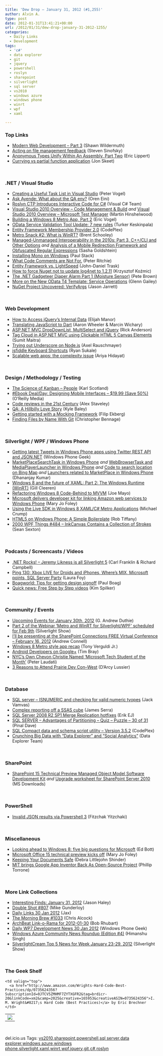 ```yaml
---
title: 'Dew Drop – January 31, 2012 (#1,255)'
author: Alvin A.
type: post
date: 2012-01-31T13:41:21+00:00
url: /2012/01/31/dew-drop-january-31-2012-1255/
categories:
  - Daily Links
  - Development
tags:
  - 'c#'
  - data explorer
  - git
  - jquery
  - powershell
  - roslyn
  - sharepoint
  - silverlight
  - sql server
  - vs2010
  - windows azure
  - windows phone
  - winrt
  - wpf
  - xaml

---
```

### <a name="top"></a>Top Links

  * [Modern Web Development &#8211; Part 3][1] (Shawn Wildermuth)
  * [Acting on file management feedback][2] (Steven Sinofsky)
  * [Anonymous Types Unify Within An Assembly, Part Two][3] (Eric Lippert)
  * [Currying vs partial function application][4] (Jon Skeet)

&#160;

### <a name="dotnet"></a>.NET / Visual Studio

  * [Creating a Useful Task List in Visual Studio][5] (Peter Vogel)
  * [Ask Ayende: What about the QA env?][6] (Oren Eini)
  * [Roslyn CTP Introduces Interactive Code for C#][7] (Visual C# Team)
  * [Visual Studio 2010 Overview – Code Management & Build][8] _and_ [Visual Studio 2010 Overview – Microsoft Test Manager][9] (Martin Hinshelwood)
  * [Building a Windows 8 Metro App, Part 2][10] (Eric Vogel)
  * [OData Service Validation Tool Update: 7 new rules][11] (Turker Keskinpala)
  * <a href="http://efmembership.codeplex.com/releases/view/81366" target="_blank">Entity Framework Membership Provider 2.0</a> (CodePlex)
  * [Metro Snack #2: What is WinRT?][12] (Brent Schooley)
  * [Managed-Unmanaged Interoperability in the 2010s: Part 3, C++/CLI and Other Options][13] _and_ [Analysis of a Mobile Redirection Framework and Obfuscated Regular Expressions][14] (Sasha Goldshtein)
  * [Installing Mono on Windows][15] (Paul Stack)
  * [What Code Comments are Not For.][16] (Peter Ritchie)
  * [Entity Framework vs. LightSpeed][17] (John-Daniel Trask)
  * [How to force Nuget not to update log4net to 1.2.11][18] (Krzysztof Koźmic)
  * [The .NET Gadgeteer Diaper Alarm Part 1 (Moisture Sensor)][19] (Pete Brown)
  * [More on the New OData T4 Template: Service Operations][20] (Glenn Gailey)
  * [NuGet Project Uncovered: VerifyArgs][21] (Jason Jarrett)

&#160;

### <a name="web"></a>Web Development

  * [How to Access jQuery&#8217;s Internal Data][22] (Elijah Manor)
  * [Translating JavaScript to Dart][23] (Aaron Wheeler & Marcin Wichary)
  * [ASP.NET MVC DropDownList, MultiSelect and jQuery][24] (Rick Anderson)
  * [Tag Cloud in ASP.NET MVC using Clickable HTML 5 Canvas Elements][25] (Sumit Maitra)
  * [Trying out Underscore on Node.js][26] (Axel Rauschmayer)
  * [jsfiddle Keyboard Shortcuts][27] (Ryan Sukale)
  * [Scalable web apps: the complexity issue][28] (Ariya Hidayat)

&#160;

### <a name="design"></a>Design / Methodology / Testing

  * [The Science of Kanban – People][29] (Karl Scotland)
  * <a href="http://feeds.oreilly.com/~r/oreilly/news/~3/eS5TTy1DH0s/0636920013716.do" target="_blank">#Ebook Deal/Day: Designing Mobile Interfaces &#8211; $19.99 (Save 50%)</a> (O&#8217;Reilly Media)
  * [Code reviews in the 21st Century][30] (Alex Staveley)
  * [QA: A Hillbilly Love Story][31] (Kyle Baley)
  * [Getting started with a Mocking Framework][32] (Filip Ekberg)
  * [Finding Files by Name With Git][33] (Christopher Bennage)

&#160;

### <a name="silverlight"></a>Silverlight / WPF / Windows Phone

  * [Getting latest Tweets in Windows Phone apps using Twitter REST API and JSON.NET][34] (Windows Phone Geek)
  * [MarketPlaceSearchTask in Windows Phone][35] _and_ [WebBrowserTask and MediaPlayerLauncher in Windows Phone][36] _and_ [Code to search location on Bing Map][37] _and_&#160;<a href="http://debugmode.net/2012/01/31/launchers-related-to-marketplace-in-windows-phone" target="_blank">Launchers related to MarketPlace in Windows Phone</a> (Dhananjay Kumar)
  * [Windows 8 and the future of XAML: Part 2: The Windows Runtime (WinRT)][38] (Gill Cleeren)
  * [Refactoring Windows 8 Code-Behind to MVVM][39] (Joe Mayo)
  * [Microsoft delivers developer kit for linking Amazon web services to Windows Phone][40] (Mary Jo Foley)
  * [Using the Live SDK in Windows 8 XAML/C# Metro Applications][41] (Michael Crump)
  * [HTML5 on Windows Phone: A Simple Boilerplate][42] (Rob Tiffany)
  * <a href="http://wpf.2000things.com/2012/01/31/484-inkcanvas-contains-a-collection-of-strokes/" target="_blank">2000 WPF Things #484 – InkCanvas Contains a Collection of Strokes</a> (Sean Sexton)

&#160;

### <a name="podcasts"></a>Podcasts / Screencasts / Videos

  * <a href="http://www.dotnetrocks.com/default.aspx?ShowNum=737" target="_blank">.NET Rocks! &#8211; Jeremy Likness is all Silverlight 5</a> (Carl Franklin & Richard Campbell)
  * [Ping 130: Xbox LIVE for Droids and iPhones, Where&#8217;s MIX, Microsoft points, SQL Server Party][43] (Laura Foy)
  * <a href="http://boagworld.com/tumblog/tips-for-getting-design-signoff/" target="_blank">Boagworld: Tips for getting design signoff</a> (Paul Boag)
  * [Quick news: Free Step by Step videos][44] (Kim Spilker)

&#160;

### <a name="events"></a>Community / Events

  * [Upcoming Events for January 30th, 2012][45] (G. Andrew Duthie)
  * [Part 2 of the Webinar &#8216;Metro and WinRT for Silverlight/WPF&#8217; scheduled for Feb 9th][46] (Silverlight Show)
  * [I’ll be presenting at the SharePoint Connections FREE Virtual Conference &#8211; February 16, 2012][47] (Andrew Connell)
  * <a href="http://verguldi.com/windows-8-metro-style-app-recap" target="_blank">Windows 8 Metro style app recap</a> (Tony Verguldi Jr.)
  * [Android Developers on Google+][48] (Tim Bray)
  * [NYC’s Own Chevon Christie Named ‘Microsoft Tech Student of the Month’][49] (Peter Laudati)
  * <a href="http://feedproxy.google.com/~r/geekswithblogs/~3/kNRm0R9x4so/148534.aspx" target="_blank">3 Reasons to Attend Prairie Dev Con–West</a> (D&#8217;Arcy Lussier)

&#160;

### <a name="sql"></a>Database

  * [SQL server – ISNUMERIC and checking for valid numeric tyopes][50] (Jack Vamvas)
  * [Complex reporting off a SSAS cube][51] (James Serra)
  * [SQL Server 2008 R2 SP1 Merge Replication hotfixes][52] (Erik EJ)
  * [SQL SERVER – Advantages of Partitioning – Quiz – Puzzle – 30 of 31][53] (Pinal Dave)
  * <a href="http://exportsqlce.codeplex.com/releases/view/80551" target="_blank">SQL Compact data and schema script utility &#8211; Version 3.5.2</a> (CodePlex)
  * [Crunching Big Data with “Data Explorer” and “Social Analytics”][54] (Data Explorer Team)

&#160;

### <a name="sp"></a>SharePoint

  * [SharePoint 15 Technical Preview Managed Object Model Software Development Kit][55] _and_ [Upgrade worksheet for SharePoint Server 2010][56] (MS Downloads)

&#160;

### <a name="ps"></a>PowerShell

  * [Invalid JSON results via Powershell 3][57] (Fitzchak Yitzchaki)

&#160;

### <a name="misc"></a>Miscellaneous

  * [Looking ahead to Windows 8: five big questions for Microsoft][58] (Ed Bott)
  * [Microsoft Office 15 technical preview kicks off][59] (Mary Jo Foley)
  * [Keeping Your Documents Safe][60] (Debra Littlejohn Shinder)
  * [MIT brings Google App Inventor Back As Open-Source Project][61] (Phillip Torrone)

&#160;

### <a name="links"></a>More Link Collections

  * [Interesting Finds: January 31, 2012][62] (Jason Haley)
  * [Double Shot #807][63] (Mike Gunderloy)
  * [Daily Links 30 Jan 2012][64] (Jax)
  * [The Morning Brew #1033][65] (Chris Alcock)
  * [ArchBeat Link-o-Rama for 2012-01-30][66] (Bob Rhubart)
  * [Daily WP7 Development News 30 Jan 2012][67] (Windows Phone Geek)
  * [Windows Azure Community News Roundup (Edition #4)][68] (Himanshu Singh)
  * <a href="http://feedproxy.google.com/~r/silverlightshow/~3/aoy8AdzQuz8/SilverlightCream-Top-5-News-for-Week-January-23-29-2012.aspx" target="_blank">SilverlightCream Top 5 News for Week January 23-29, 2012</a> (Silverlight Show)

&#160;

### <a name="shelf"></a>The Geek Shelf

<table border="0" cellspacing="0" cellpadding="0">
  <tr>
    <td>
      <img data-recalc-dims="1" decoding="async" src="https://i0.wp.com/ecx.images-amazon.com/images/I/41XF2T2ryrL._SL160_.jpg?w=660" />
    </td>
    
    <td valign="top">
      <a href="http://www.amazon.com/Wrights-Hard-Code-Best-Practices/dp/0735624356?SubscriptionId=0JTCV5ZMHMF7ZYTXGFR2&tag=brdicr-20&linkCode=xm2&camp=2025&creative=165953&creativeASIN=0735624356">I. M. Wright&#8217;s Hard Code (Best Practices)</a> by Eric Brechner
    </td>
  </tr>
</table>

&#160;

<div style="padding-bottom: 0px; margin: 0px; padding-left: 0px; padding-right: 0px; display: inline; float: none; padding-top: 0px" id="scid:0767317B-992E-4b12-91E0-4F059A8CECA8:cb6c73f6-b00b-4efc-a2fc-ae334925b592" class="wlWriterEditableSmartContent">
  del.icio.us Tags: <a href="http://del.icio.us/popular/vs2010" rel="tag">vs2010</a>,<a href="http://del.icio.us/popular/sharepoint" rel="tag">sharepoint</a>,<a href="http://del.icio.us/popular/powershell" rel="tag">powershell</a>,<a href="http://del.icio.us/popular/sql+server" rel="tag">sql server</a>,<a href="http://del.icio.us/popular/data+explorer" rel="tag">data explorer</a>,<a href="http://del.icio.us/popular/windows+azure" rel="tag">windows azure</a>,<a href="http://del.icio.us/popular/windows+phone" rel="tag">windows phone</a>,<a href="http://del.icio.us/popular/silverlight" rel="tag">silverlight</a>,<a href="http://del.icio.us/popular/xaml" rel="tag">xaml</a>,<a href="http://del.icio.us/popular/winrt" rel="tag">winrt</a>,<a href="http://del.icio.us/popular/wpf" rel="tag">wpf</a>,<a href="http://del.icio.us/popular/jquery" rel="tag">jquery</a>,<a href="http://del.icio.us/popular/git" rel="tag">git</a>,<a href="http://del.icio.us/popular/c%23" rel="tag">c#</a>,<a href="http://del.icio.us/popular/roslyn" rel="tag">roslyn</a>
</div>

 [1]: http://wildermuth.com/2012/01/31/Modern_Web_Development_-_Part_3
 [2]: http://blogs.msdn.com/b/b8/archive/2012/01/30/acting-on-file-management-feedback.aspx
 [3]: http://blogs.msdn.com/b/ericlippert/archive/2012/01/30/anonymous-types-unify-within-an-assembly-part-two.aspx
 [4]: http://feedproxy.google.com/~r/JonSkeetCodingBlog/~3/jeibq6H-CdU/currying-vs-partial-function-application.aspx
 [5]: http://visualstudiomagazine.com/blogs/tool-tracker/2012/01/creating-a-useful-task-list-in-visual-studio.aspx
 [6]: http://feedproxy.google.com/~r/AyendeRahien/~3/9ZrTQ8wqZZA/ask-ayende-what-about-the-qa-env
 [7]: http://blogs.msdn.com/b/csharpfaq/archive/2012/01/30/roslyn-ctp-introduces-interactive-code-for-c.aspx
 [8]: http://feedproxy.google.com/~r/MartinHinshelwood/~3/-soxmf908EM/
 [9]: http://feedproxy.google.com/~r/MartinHinshelwood/~3/9lF5r3ZYam4/
 [10]: http://visualstudiomagazine.com/articles/2012/01/30/building-a-metro-app-part-2.aspx
 [11]: http://www.odata.org/blog/2012/1/30/odata-service-validation-tool-update-7-new-rules
 [12]: http://feedproxy.google.com/~r/CodeSnack/~3/SramphJTopA/
 [13]: http://blogs.microsoft.co.il/blogs/sasha/archive/2012/01/30/managed-unmanaged-interoperability-in-the-2010s-part-3-c-cli-and-other-options.aspx
 [14]: http://blogs.microsoft.co.il/blogs/sasha/archive/2012/01/31/analysis-of-a-mobile-redirection-framework-and-obfuscated-regular-expressions.aspx
 [15]: http://paulstack.co.uk/blog/post.aspx?id=bcf17a00-7330-4a66-8240-6a03d115ef9d
 [16]: http://feedproxy.google.com/~r/PeterRitchiesMvpBlog/~3/ORmSlWIqqvc/what-code-comments-are-not-for.aspx
 [17]: http://www.mindscapehq.com/blog/index.php/2012/01/30/entity-framework-vs-lightspeed/
 [18]: http://feedproxy.google.com/~r/Devlicious/~3/-SNPtE89zDA/how-to-force-nuget-not-to-update-log4net-to-1-2-11.aspx
 [19]: http://feedproxy.google.com/~r/PeteBrown/~3/ly1EjFTELxs/the-net-gadgeteer-diaper-alarm-part-1-moisture-sensor
 [20]: http://blogs.msdn.com/b/writingdata_services/archive/2012/01/30/more-on-the-new-odata-t4-template-service-operations.aspx
 [21]: http://feedproxy.google.com/~r/ElegantCode/~3/yyhUiEUo6To/
 [22]: http://www.elijahmanor.com/2012/01/how-to-access-jquerys-internal-data.html
 [23]: http://blog.chromium.org/2012/01/translating-javascript-to-dart.html
 [24]: http://blogs.msdn.com/b/rickandy/archive/2012/01/30/asp-net-mvc-dropdownlist-multiselect-and-jquery.aspx
 [25]: http://feedproxy.google.com/~r/netCurryRecentArticles/~3/RXL7RLJghRs/ShowArticle.aspx
 [26]: http://feeds.dzone.com/~r/zones/css/~3/NcGWQ3LiDLo/trying-out-underscore-nodejs
 [27]: http://feeds.dzone.com/~r/zones/css/~3/XkGe-MquBh8/jsfiddle-keyboard-shortcuts
 [28]: http://ariya.ofilabs.com/2012/01/scalable-web-apps-the-complexity-issue.html?utm_source=rss&utm_medium=rss&utm_campaign=scalable-web-apps-the-complexity-issue
 [29]: http://availagility.co.uk/2012/01/31/the-science-of-kanban-people/
 [30]: http://dublintech.blogspot.com/2012/01/code-reviews-in-21st-century.html
 [31]: http://feedproxy.google.com/~r/CodeBetter/~3/zJD-Dn3ODko/
 [32]: http://blog.filipekberg.se/2012/01/30/getting-started-with-a-mocking-framework/
 [33]: http://feedproxy.google.com/~r/Devlicious/~3/38p9kjZyACc/finding-files-by-name-with-git.aspx
 [34]: http://feedproxy.google.com/~r/Windowsphonegeek/~3/04McEUO5dRg/Getting-latest-Tweets-in-Windows-Phone-apps-using-Twitter-REST-API-and-JSON-NET
 [35]: http://debugmode.net/2012/01/30/marketplacesearchtask-in-windows-phone/
 [36]: http://debugmode.net/2012/01/31/webbrowsertask-and-mediaplayer-launcher-in-windows-phone/
 [37]: http://debugmode.net/2012/01/31/code-to-search-location-on-bing-map/
 [38]: http://feedproxy.google.com/~r/silverlightshow/~3/EQYiuPoxr7o/Windows-8-and-the-future-of-XAML-Part-2-The-Windows-Runtime-WinRT.aspx
 [39]: http://geekswithblogs.net/WinAZ/archive/2012/01/30/refactoring-windows-8-code-behind-to-mvvm.aspx
 [40]: http://www.zdnet.com/blog/microsoft/microsoft-delivers-developer-kit-for-linking-amazon-web-services-to-windows-phone/11769
 [41]: http://feedproxy.google.com/~r/MichaelCrump/~3/V4yhf3BcqZ0/c-metro-applications
 [42]: http://robtiffany.com/html5/html5-on-windows-phone-a-simple-boilerplate
 [43]: http://channel9.msdn.com/Shows/PingShow/Ping-130-Xbox-LIVE-for-Droids-and-iPhones-Wheres-MIX-Microsoft-points-SQL-Server-Party
 [44]: http://blogs.msdn.com/b/microsoft_press/archive/2012/01/30/free-step-by-step-videos.aspx
 [45]: http://feeds.devhammer.net/~r/devhammer/~3/BlbAc89ZRzs/upcoming-events-for-january-30th-2012
 [46]: http://feedproxy.google.com/~r/silverlightshow/~3/E35BcuLc4C4/Webinar-Metro-and-WinRT-for-Silverlight-WPF-Part-2.aspx
 [47]: http://feedproxy.google.com/~r/AndrewConnell/~3/hgtNaZTEED8/irsquoll-be-presenting-at-the-sharepoint-connections-free-virtual-conference-again.aspx
 [48]: http://feedproxy.google.com/~r/blogspot/hsDu/~3/FzjTV3ElJcs/android-developers-on-google.html
 [49]: http://feedproxy.google.com/~r/peterlau/~3/rHrVnYs5F_4/nyc-s-own-chevon-christie-named-microsoft-tech-student-of-the-month.aspx
 [50]: http://feedproxy.google.com/~r/sqlserverpedia/~3/fco7vUR-PNs/
 [51]: http://feedproxy.google.com/~r/sqlserverpedia/~3/z3lblYonTGI/
 [52]: http://feedproxy.google.com/~r/ErikejBlogsAboutSqlCompactnetAndRelatedStuff/~3/_bnV6ZEQM7U/sql-server-2008-r2-sp1-merge.html
 [53]: http://blog.sqlauthority.com/2012/01/31/sql-server-advantages-of-partitioning-quiz-puzzle-30-of-31/
 [54]: http://blogs.msdn.com/b/dataexplorer/archive/2012/01/30/crunching-big-data-with-data-explorer-and-social-analytics.aspx
 [55]: http://www.microsoft.com/download/en/details.aspx?id=28768&WT.mc_id=rss_alldownloads_all
 [56]: http://www.microsoft.com/download/en/details.aspx?id=28772&WT.mc_id=rss_alldownloads_all
 [57]: http://feedproxy.google.com/~r/HibernatingRhinos/~3/6BBv52cHJHs/invalid-json-results-via-powershell-3
 [58]: http://feedproxy.google.com/~r/zdnet/Bott/~3/L-narouYPK4/4446
 [59]: http://www.zdnet.com/blog/microsoft/microsoft-office-15-technical-preview-kicks-off/11753
 [60]: http://blogs.msdn.com/b/mvpawardprogram/archive/2012/01/30/keeping-your-documents-safe.aspx
 [61]: http://feedproxy.google.com/~r/makezineonline/~3/Fp-_GF5y2nw/
 [62]: http://jasonhaley.com/blog/post.aspx?id=d238336e-de63-403a-8f2e-cfc30a71caf0
 [63]: http://afreshcup.com/home/2012/1/31/double-shot-807.html
 [64]: http://feedproxy.google.com/~r/parsimonyjax/~3/NywHMq6XDaA/daily-links-30-jan-2012.html
 [65]: http://feedproxy.google.com/~r/ReflectivePerspective/~3/W18La7HNmhg/
 [66]: http://feedproxy.google.com/~r/brhubartOTN/~3/-cYjBROZyeg/archbeat_link_o_rama_for69
 [67]: http://feedproxy.google.com/~r/Windowsphonegeek/~3/rked0Zg5swM/daily-wp7-development-news-30-jan-2012
 [68]: http://blogs.msdn.com/b/windowsazure/archive/2012/01/30/windows-azure-community-news-roundup-edition-4.aspx